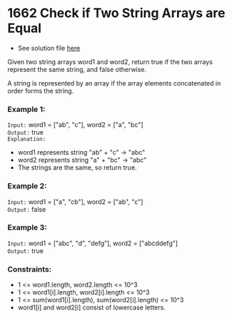 # 1662 Check if Two String Arrays are Equal

- See solution file [here](./solution.cpp)

Given two string arrays word1 and word2, return true if the two arrays represent the same
string, and false otherwise.

A string is represented by an array if the array elements concatenated in order forms the string.
 

### Example 1:

`Input:` word1 = ["ab", "c"], word2 = ["a", "bc"]  
`Output:` true  
`Explanation:`  
- word1 represents string "ab" + "c" -> "abc"
- word2 represents string "a" + "bc" -> "abc"
- The strings are the same, so return true.


### Example 2:

`Input:` word1 = ["a", "cb"], word2 = ["ab", "c"]  
`Output:` false  


### Example 3:

`Input:` word1  = ["abc", "d", "defg"], word2 = ["abcddefg"]  
`Output:` true  
 

### Constraints:

- 1 <= word1.length, word2.length <= 10^3
- 1 <= word1[i].length, word2[i].length <= 10^3
- 1 <= sum(word1[i].length), sum(word2[i].length) <= 10^3
- word1[i] and word2[i] consist of lowercase letters.
